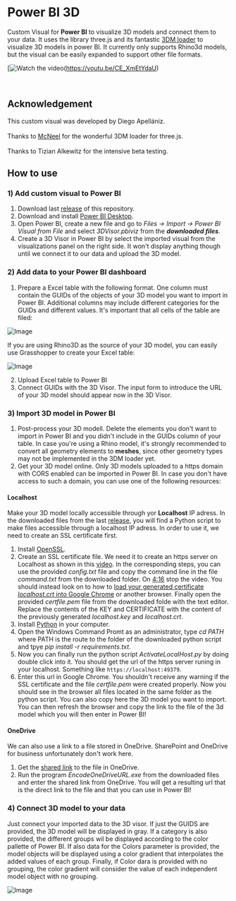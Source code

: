 # Power BI 3D
Custom Visual for **Power BI** to visualize 3D models and connect them to your data. It uses the library three.js and its fantastic [3DM loader](https://threejs.org/docs/#examples/en/loaders/3DMLoader) to visualize 3D models in power BI. It currently only supports Rhino3d models, but the visual can be easily expanded to support other file formats.

[![Watch the video](https://api.onedrive.com/v1.0/shares/u!aHR0cHM6Ly8xZHJ2Lm1zL3UvcyFBcnBiTGlJYngxNVFrOFZXOFpHdzh0RVkzVEpINkE_ZT1JZ1JuMlY/root/content)(https://youtu.be/CE_XmEtYdaU)

<br />

## Acknowledgement
This custom visual was developed by Diego Apellániz.<br/> <br/> 
Thanks to [McNeel](https://discourse.mcneel.com/t/3dmloader-for-three-js/107702) for the wonderful 3DM loader for three.js.<br/> <br/> 
Thanks to Tizian Alkewitz for the intensive beta testing.

## How to use
### 1) Add custom visual to Power BI
1) Download last [release](https://github.com/diego-apellaniz/PowerBI3D/releases) of this repository.
2) Download and install [Power BI Desktop](https://www.microsoft.com/store/productId/9NTXR16HNW1T).
3) Open Power BI, create a new file and go to *Files -> Import -> Power BI Visual from File* and select *3DVisor.pbiviz* from the ***downloaded files***.
4) Create a 3D Visor in Power BI by select the imported visual from the visualizations panel on the right side. It won't display anything though until we connect it to our data and upload the 3D model. <br />

### 2) Add data to your Power BI dashboard
1) Prepare a Excel table with the following format. One column must contain the GUIDs of the objects of your 3D model you want to import in Power BI. Additional columns may include different categories for the GUIDs and different values. It's important that all cells of the table are filed:

![Image](https://github.com/diego-apellaniz/PowerBI3D/blob/main/Images/excel_lca.png)

   If you are using Rhino3D as the source of your 3D model, you can easily use Grasshopper to create your Excel table:
   
![Image](https://github.com/diego-apellaniz/PowerBI3D/blob/main/Images/gh_ids.png)

2) Upload Excel table to Power BI
3) Connect GUIDs with the 3D Visor. The input form to introduce the URL of your 3D model should appear now in the 3D Visor.

### 3) Import 3D model in Power BI
1) Post-process your 3D modell. Delete the elements you don't want to import in Power BI and you didn't include in the GUIDs column of your table. In case you're using a Rhino model, it's strongly recommended to convert all geometry elements to **meshes**, since other geometry types may not be implemented in the 3DM loader yet.
2) Get your 3D model online. Only 3D models uploaded to a https domain with CORS enabled can be imported in Power BI. In case you don't have access to such a domain, you can use one of the following resources:</br>

#### Localhost
Make your 3D model locally accessible through yor **Localhost** IP adress. In the downloaded files from the last [release](https://github.com/diego-apellaniz/PowerBI3D/releases), you will find a Python script to make files accessible through a localhost IP adress. In order to use it, we need to create an SSL certificate first.</br>
1) Install [OpenSSL](https://slproweb.com/products/Win32OpenSSL.html).</br>
2) Create an SSL certificate file. We need it to create an https server on Localhost as shown in this [video](https://youtu.be/f9ZadlfSIDI). In the corresponding steps, you can use the provided *config.txt* file and copy the command line in the file *command.txt* from the downloaded folder. On [4:16](https://youtu.be/f9ZadlfSIDI?t=256) stop the video. You should instead look on to how to [load your generated certificate *localhost.crt* into Google Chrome](https://docs.vmware.com/en/VMware-Adapter-for-SAP-Landscape-Management/2.1.0/Installation-and-Administration-Guide-for-VLA-Administrators/GUID-D60F08AD-6E54-4959-A272-458D08B8B038.html) or another browser. Finally open the provided *certfile.pem* file from the downloaded folde with the text editor. Replace the contents of the KEY and CERTIFICATE with the content of the previously generated *localhost.key* and *localhost.crt*.
3) Install [Python](https://www.python.org/downloads/) in your computer.</br>
4) Open the Windows Command Promt as an administrator, type *cd PATH* where PATH is the route to the folder of the downloaded python script and tpye *pip install -r requirements.txt*.
5) Now you can finally run the python script *ActivateLocalHost.py* by doing double click into it. You should get the url of the https server runing in your localhost. Something like `https://localhost:49379`.</br>
6) Enter this url in Google Chrome. You shouldn't receive any warning if the SSL certificate and the file *certfile.pem* were created properly. Now you should see in the browser all files located in the same folder as the python script. You can also copy here the 3D model you want to import. You can then refresh the browser and copy the link to the file of the 3d model which you will then enter in Power BI!</br>

#### OneDrive
We can also use a link to a file stored in OneDrive. SharePoint and OneDrive for business unfortunately don't work here.</br>
1) Get the [shared link](https://www.dummies.com/article/technology/computers/operating-systems/windows/windows-10/how-to-share-a-onedrive-link-140260/) to the file in OneDrive.</br>
2) Run the program *EncodeOneDriveURL.exe* from the downloaded files and enter the shared link from OneDrive. You will get a resulting url that is the direct link to the file and that you can use in Power BI!

### 4) Connect 3D model to your data
Just connect your imported data to the 3D visor. If just the GUIDS are provided, the 3D model will be displayed in gray. If a category is also provided, the different groups wil be displayed according to the color pallette of Power BI. If also data for the Colors parameter is provided, the model objects will be displayed using a color gradient that interpolates the added values of each group. Finally, if Color dara is provided with no grouping, the color gradient will consider the value of each independent model object with no grouping.

![Image](https://github.com/diego-apellaniz/PowerBI3D/blob/main/Images/mapping_data.png)
